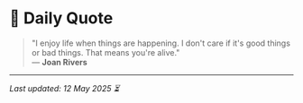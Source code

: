 # 📜 Daily Quote

> "I enjoy life when things are happening. I don't care if it's good things or bad things. That means you're alive."  
> — **Joan Rivers**

---

_Last updated: 12 May 2025 ⏳_
